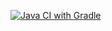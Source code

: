 [![Java CI with Gradle](https://github.com/048Bodrum/hometaskBDD/actions/workflows/gradle.yml/badge.svg)](https://github.com/048Bodrum/hometaskBDD/actions/workflows/gradle.yml)